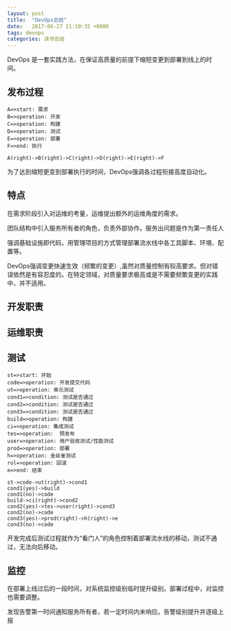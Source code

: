 ```yaml
---
layout: post
title:  "DevOps总结"
date:   2017-06-27 21:10:35 +0800
tags: devops
categories: 读书总结
---
```

DevOps 是一套实践方法，在保证高质量的前提下缩短变更到部署到线上的时间。

<!--break-->

## 发布过程

~~~flow
A=>start: 需求
B=>operation: 开发
C=>operation: 构建
D=>operation: 测试
E=>operation: 部署
F=>end: 执行

A(right)->B(right)->C(right)->D(right)->E(right)->F

~~~

为了达到缩短更变到部署执行的时间，DevOps强调各过程衔接高度自动化。

## 特点

在需求阶段引入对运维的考量，运维提出额外的运维角度的需求。

团队结构中引入服务所有者的角色，负责外部协作。服务出问题是作为第一责任人

强调基础设施即代码，用管理项目的方式管理部署流水线中各工具脚本、环境、配置等。

DevOps强调变更快速生效（频繁的变更）,虽然对质量控制有较高要求。但对错误依然是有容忍度的。在特定领域，对质量要求极高或是不需要频繁变更的实践中，并不适用。

## 开发职责

## 运维职责

## 测试

~~~flow
st=>start: 开始
code=>operation: 开发提交代码
ut=>operation: 单元测试
cond1=>condition: 测试是否通过
cond2=>condition: 测试是否通过
cond3=>condition: 测试是否通过
build=>operation: 构建
ci=>operation: 集成测试
tes=>operation:  预发布
user=>operation: 用户验收测试/性能测试
prod=>operation: 部署
h=>operation: 金丝雀测试
rol=>operation: 回滚
e=>end: 结束

st->code->ut(right)->cond1
cond1(yes)->build
cond1(no)->code
build->ci(right)->cond2
cond2(yes)->tes->user(right)->cond3
cond2(no)->code
cond3(yes)->prod(right)->h(right)->e
cond3(no)->code

~~~

开发完成后测试过程就作为“看门人”的角色控制着部署流水线的移动，测试不通过，无法向后移动。

## 监控

在部署上线过后的一段时间，对系统监控级别临时提升级别。部署过程中，对监控也需要调整。

发现告警第一时间通知服务所有者，若一定时间内未响应。告警级别提升并逐级上报

